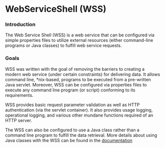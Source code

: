 # WebServiceShell (WSS)

### Introduction

The Web Service Shell (WSS) is a web service that can be configured via
simple properties files to utilize external resources (either
command-line programs or Java classes) to fulfill web service requests.

### Goals

WSS was written with the goal of removing the barriers to creating a
modern web service (under certain constraints) for delivering data. It allows
command line, \*nix-based, programs to be executed from a pre-written
Java servlet. Moreover, WSS can be configured via properties
files to execute any command line program (or script) conforming to its
requirements.

WSS provides basic request parameter validation as well as HTTP
authentication (via the servlet container). It also provides usage
logging, operational logging, and various other mundane functions required
of an HTTP server.

The WSS can also be configured to use a Java class rather than a command
line program to fulfill the data retrieval. More details about using
Java classes with the WSS can be found in the [documentation](./)
